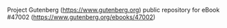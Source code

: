 Project Gutenberg (https://www.gutenberg.org) public repository for eBook #47002 (https://www.gutenberg.org/ebooks/47002)
